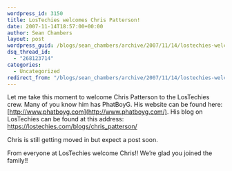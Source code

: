 ```yaml
---
wordpress_id: 3150
title: LosTechies welcomes Chris Patterson!
date: 2007-11-14T18:57:00+00:00
author: Sean Chambers
layout: post
wordpress_guid: /blogs/sean_chambers/archive/2007/11/14/lostechies-welcomes-chris-patterson.aspx
dsq_thread_id:
  - "268123714"
categories:
  - Uncategorized
redirect_from: "/blogs/sean_chambers/archive/2007/11/14/lostechies-welcomes-chris-patterson.aspx/"
---
```

Let me take this moment to welcome Chris Patterson to the LosTechies crew. Many of you know him has PhatBoyG. His website can be found here: [http://www.phatboyg.com](http://www.phatboyg.com/). His blog on LosTechies can be found at this address: <https://lostechies.com/blogs/chris_patterson/>


  


Chris is still getting moved in but expect a post soon.


  


From everyone at LosTechies welcome Chris!! We&#8217;re glad you joined the family!!